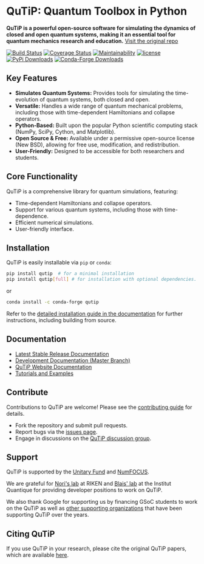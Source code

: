 # QuTiP: Quantum Toolbox in Python

**QuTiP is a powerful open-source software for simulating the dynamics of closed and open quantum systems, making it an essential tool for quantum mechanics research and education.**  [Visit the original repo](https://github.com/qutip/qutip)

[![Build Status](https://github.com/qutip/qutip/actions/workflows/tests.yml/badge.svg?branch=master)](https://github.com/qutip/qutip/actions/workflows/tests.yml)
[![Coverage Status](https://img.shields.io/coveralls/qutip/qutip.svg?logo=Coveralls)](https://coveralls.io/r/qutip/qutip)
[![Maintainability](https://api.codeclimate.com/v1/badges/df502674f1dfa1f1b67a/maintainability)](https://codeclimate.com/github/qutip/qutip/maintainability)
[![license](https://img.shields.io/badge/license-New%20BSD-blue.svg)](https://opensource.org/licenses/BSD-3-Clause)
[![PyPi Downloads](https://img.shields.io/pypi/dm/qutip?label=downloads%20%7C%20pip&logo=PyPI)](https://pypi.org/project/qutip)
[![Conda-Forge Downloads](https://img.shields.io/conda/dn/conda-forge/qutip?label=downloads%20%7C%20conda&logo=Conda-Forge)](https://anaconda.org/conda-forge/qutip)

## Key Features

*   **Simulates Quantum Systems:**  Provides tools for simulating the time-evolution of quantum systems, both closed and open.
*   **Versatile:** Handles a wide range of quantum mechanical problems, including those with time-dependent Hamiltonians and collapse operators.
*   **Python-Based:** Built upon the popular Python scientific computing stack (NumPy, SciPy, Cython, and Matplotlib).
*   **Open Source & Free:**  Available under a permissive open-source license (New BSD), allowing for free use, modification, and redistribution.
*   **User-Friendly:** Designed to be accessible for both researchers and students.

## Core Functionality

QuTiP is a comprehensive library for quantum simulations, featuring:

*   Time-dependent Hamiltonians and collapse operators.
*   Support for various quantum systems, including those with time-dependence.
*   Efficient numerical simulations.
*   User-friendly interface.

## Installation

QuTiP is easily installable via `pip` or `conda`:

```bash
pip install qutip  # for a minimal installation
pip install qutip[full] # for installation with optional dependencies.
```
or
```bash
conda install -c conda-forge qutip
```

Refer to the [detailed installation guide in the documentation](https://qutip.readthedocs.io/en/stable/installation.html) for further instructions, including building from source.

## Documentation

*   [Latest Stable Release Documentation](https://qutip.readthedocs.io/en/latest/)
*   [Development Documentation (Master Branch)](https://qutip.readthedocs.io/en/master/)
*   [QuTiP Website Documentation](https://qutip.org/documentation.html)
*   [Tutorials and Examples](https://qutip.org/tutorials.html)

## Contribute

Contributions to QuTiP are welcome!  Please see the [contributing guide](https://qutip.readthedocs.io/en/stable/development/contributing.html) for details.

*   Fork the repository and submit pull requests.
*   Report bugs via the [issues page](https://github.com/qutip/qutip/issues).
*   Engage in discussions on the [QuTiP discussion group](https://groups.google.com/g/qutip).

## Support

QuTiP is supported by the [Unitary Fund](https://unitary.fund) and [NumFOCUS](https://numfocus.org).

We are grateful for [Nori's lab](https://dml.riken.jp/) at RIKEN and [Blais' lab](https://www.physique.usherbrooke.ca/blais/) at the Institut Quantique
for providing developer positions to work on QuTiP.

We also thank Google for supporting us by financing GSoC students to work on the QuTiP as well as [other supporting organizations](https://qutip.org/#supporting-organizations) that have been supporting QuTiP over the years.

## Citing QuTiP

If you use QuTiP in your research, please cite the original QuTiP papers, which are available [here](https://dml.riken.jp/?s=QuTiP).